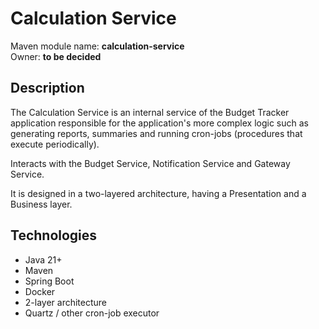 # Calculation Service

Maven module name: __calculation-service__\
Owner: __to be decided__

## Description

The Calculation Service is an internal service of the Budget Tracker application responsible for
the application's more complex logic such as generating reports, summaries and running cron-jobs
(procedures that execute periodically).

Interacts with the Budget Service, Notification Service and Gateway Service.

It is designed in a two-layered architecture, having a Presentation and a Business layer.

## Technologies

- Java 21+
- Maven
- Spring Boot
- Docker
- 2-layer architecture
- Quartz / other cron-job executor
